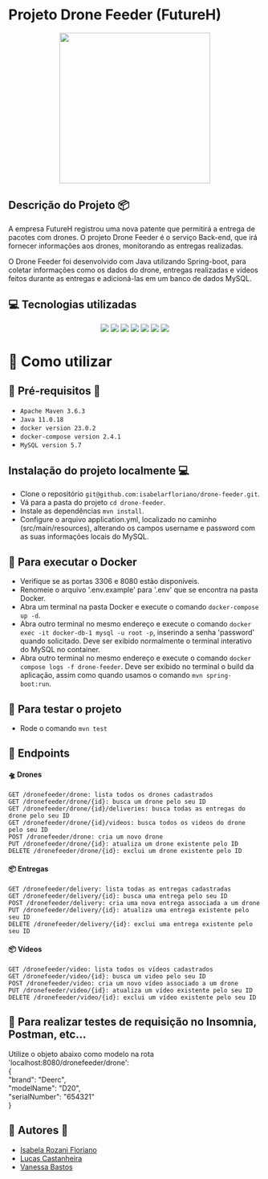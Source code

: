 #  Projeto Drone Feeder (FutureH) 
<div align="center">
<img src="https://encrypted-tbn0.gstatic.com/images?q=tbn:ANd9GcTpL8tgwBXKIDLVDhX7HQe_shkDCnoZh-sH-g&usqp=CAU" width="300px" />
</div>

## Descrição do Projeto :package:

A empresa FutureH registrou uma nova patente que permitirá a entrega de pacotes com drones. O projeto Drone Feeder é o serviço Back-end, que irá fornecer informações aos drones, monitorando as entregas realizadas.

O Drone Feeder foi desenvolvido com Java utilizando Spring-boot, para coletar informações como os dados do drone, entregas realizadas e vídeos feitos durante as entregas e adicioná-las em um banco de dados MySQL.

## :computer: Tecnologias utilizadas 

<div align="center">
<img src="https://camo.githubusercontent.com/771cc18a712bf9edb0925a86164c34b0d803c4d9177dd4467eff7b777109c723/68747470733a2f2f696d672e736869656c64732e696f2f62616467652f4a6176612d4544384230303f7374796c653d666f722d7468652d6261646765266c6f676f3d6a617661266c6f676f436f6c6f723d7768697465" />
<img src="https://camo.githubusercontent.com/4bde567a4772f994f22418e4505a1ac8dc6e6219100251aa79b7279e02c8bb07/68747470733a2f2f696d672e736869656c64732e696f2f62616467652f537072696e672d3644423333463f7374796c653d666f722d7468652d6261646765266c6f676f3d737072696e67266c6f676f436f6c6f723d7768697465" />
<img src="https://camo.githubusercontent.com/770dc0d5bff8e3849434d5559707f1f515ba5c33b4f42f654aaa67889cb00d90/68747470733a2f2f696d672e736869656c64732e696f2f62616467652f48696265726e6174652d3539363636433f7374796c653d666f722d7468652d6261646765266c6f676f3d48696265726e617465266c6f676f436f6c6f723d7768697465" />
<img src="https://camo.githubusercontent.com/9588f2ce229c0d45ecf35b26f2232857fb601191b6bb6547022acfc8cb6c39ec/68747470733a2f2f696d672e736869656c64732e696f2f62616467652f4a756e6974352d3235413136323f7374796c653d666f722d7468652d6261646765266c6f676f3d6a756e697435266c6f676f436f6c6f723d7768697465"  />
<img src="https://camo.githubusercontent.com/a4a4a017a5d519d7c4ce2a3cd3d2194fb7af4b1ca424850784565007c2acc7d8/68747470733a2f2f696d672e736869656c64732e696f2f62616467652f4d7953514c2d3030354338343f7374796c653d666f722d7468652d6261646765266c6f676f3d6d7973716c266c6f676f436f6c6f723d7768697465" />
<img src="https://camo.githubusercontent.com/506742bb72188756810aa73bf2b2032849399620bf5af3816b68090f24d81a7c/68747470733a2f2f696d672e736869656c64732e696f2f62616467652f6170616368655f6d6176656e2d4337314133363f7374796c653d666f722d7468652d6261646765266c6f676f3d6170616368656d6176656e266c6f676f436f6c6f723d7768697465" />
<img src="https://camo.githubusercontent.com/63350538fde994bc287ccd4908809301e157980e6564bf78d2c5cec22c0a5914/68747470733a2f2f696d672e736869656c64732e696f2f62616467652f446f636b65722d3243413545303f7374796c653d666f722d7468652d6261646765266c6f676f3d646f636b6572266c6f676f436f6c6f723d7768697465" />                          
</div>

# :rotating_light: Como utilizar
## :round_pushpin: Pré-requisitos :memo:
- `Apache Maven 3.6.3`
- `Java 11.0.18`
- `docker version 23.0.2`
- `docker-compose version 2.4.1`
- `MySQL version 5.7`


## Instalação do projeto localmente :computer:

- Clone o repositório
 `git@github.com:isabelarfloriano/drone-feeder.git`.
 - Vá para a pasta do projeto
 `cd drone-feeder`.
 - Instale as dependências
 `mvn install`.
 - Configure o arquivo application.yml, localizado no caminho (src/main/resources), alterando os campos username e password com as suas informações locais do MySQL.

## :pushpin: Para executar o Docker
-   Verifique se as portas 3306 e 8080 estão disponíveis.
-   Renomeie o arquivo '.env.example' para '.env' que se encontra na pasta Docker.
-   Abra um terminal na pasta Docker e execute o comando `docker-compose up -d`.
-   Abra outro terminal no mesmo endereço e execute o comando `docker exec -it docker-db-1 mysql -u root -p`, inserindo a senha 'password' quando solicitado. Deve ser exibido normalmente o terminal interativo do MySQL no container.
-   Abra outro terminal no mesmo endereço e execute o comando `docker compose logs -f drone-feeder`. Deve ser exibido no terminal o build da aplicação, assim como quando usamos o comando `mvn spring-boot:run`.

## :pushpin: Para testar o projeto
-   Rode o comando
`mvn test`

## :triangular_flag_on_post: Endpoints
#### :flying_saucer: Drones
```
GET /dronefeeder/drone: lista todos os drones cadastrados
GET /dronefeeder/drone/{id}: busca um drone pelo seu ID
GET /dronefeeder/drone/{id}/deliveries: busca todas as entregas do drone pelo seu ID
GET /dronefeeder/drone/{id}/videos: busca todos os videos do drone pelo seu ID
POST /dronefeeder/drone: cria um novo drone
PUT /dronefeeder/drone/{id}: atualiza um drone existente pelo ID
DELETE /dronefeeder/drone/{id}: exclui um drone existente pelo ID 
```

#### :package: Entregas
```
GET /dronefeeder/delivery: lista todas as entregas cadastradas
GET /dronefeeder/delivery/{id}: busca uma entrega pelo seu ID
POST /dronefeeder/delivery: cria uma nova entrega associada a um drone
PUT /dronefeeder/delivery/{id}: atualiza uma entrega existente pelo seu ID
DELETE /dronefeeder/delivery/{id}: exclui uma entrega existente pelo seu ID
```
#### :package: Vídeos
```
GET /dronefeeder/video: lista todos os vídeos cadastrados
GET /dronefeeder/video/{id}: busca um video pelo seu ID
POST /dronefeeder/video: cria um novo vídeo associado a um drone
PUT /dronefeeder/video/{id}: atualiza um vídeo existente pelo seu ID
DELETE /dronefeeder/video/{id}: exclui um vídeo existente pelo seu ID
```

## :large_orange_diamond: Para realizar testes de requisição no Insomnia, Postman, etc...
Utilize o objeto abaixo como modelo na rota 'localhost:8080/dronefeeder/drone':  
{  
"brand": "Deerc",  
"modelName": "D20",  
"serialNumber": "654321"  
}

## :busts_in_silhouette: Autores :bust_in_silhouette:
- [Isabela Rozani Floriano](https://github.com/isabelarfloriano)
- [Lucas Castanheira](https://github.com/Lucas-PCN)
- [Vanessa Bastos](https://github.com/vanessabastos)

